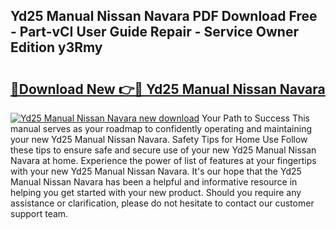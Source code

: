 ## Yd25 Manual Nissan Navara PDF Download Free - Part-vCI User Guide Repair - Service Owner Edition y3Rmy

# <h2><a href="http://bc47257.oget.top/?id=Yd25+Manual+Nissan+Navara">🔗Download New 👉🔴 Yd25 Manual Nissan Navara</a></h2>

[![Yd25 Manual Nissan Navara new download](https://i.imgur.com/5g1atiW.png)](http://bc47257.oget.top/?id=Yd25+Manual+Nissan+Navara)
Your Path to Success This manual serves as your roadmap to confidently operating and maintaining your new Yd25 Manual Nissan Navara. Safety Tips for Home Use Follow these tips to ensure safe and secure use of your new Yd25 Manual Nissan Navara at home. Experience the power of list of features at your fingertips with your new Yd25 Manual Nissan Navara. It's our hope that the Yd25 Manual Nissan Navara has been a helpful and informative resource in helping you get started with your new product. Should you require any assistance or clarification, please do not hesitate to contact our customer support team.
